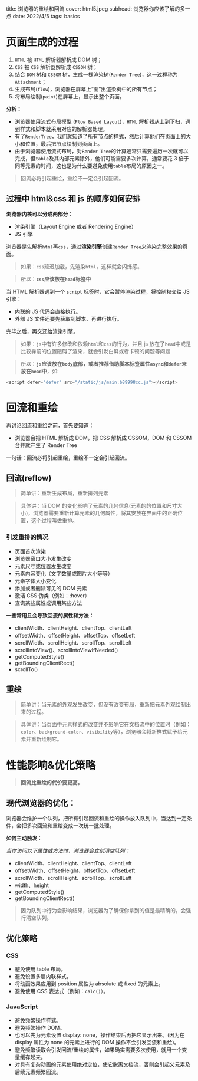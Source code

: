 <describe>
  title: 浏览器的重绘和回流
  cover: html5.jpeg
  subhead: 浏览器你应该了解的多一点
  date: 2022/4/5
  tags: basics
</describe>

# 页面生成的过程

1. `HTML` 被 `HTML` 解析器解析成 DOM 树；
2. `CSS` 被 `CSS` 解析器解析成 `CSSOM` 树；
3. 结合 `DOM` 树和 `CSSOM` 树，生成一棵渲染树(`Render Tree`)，这一过程称为 `Attachment`；
4. 生成布局(`flow`)，浏览器在屏幕上“画”出渲染树中的所有节点；
5. 将布局绘制(`paint`)在屏幕上，显示出整个页面。

**分析：**

- 浏览器使用流式布局模型 (`Flow Based Layout`)，`HTML` 解析器从上到下扫，遇到样式和脚本就采用对应的解析器处理。
- 有了`RenderTree`，我们就知道了所有节点的样式，然后计算他们在页面上的大小和位置，最后把节点绘制到页面上。
- 由于浏览器使用流式布局，对`Render Tree`的计算通常只需要遍历一次就可以完成，但`table`及其内部元素除外，他们可能需要多次计算，通常要花 3 倍于同等元素的时间，这也是为什么要避免使用`table`布局的原因之一。

> 回流必将引起重绘，重绘不一定会引起回流。

## 过程中 html&css 和 js 的顺序如何安排

**浏览器内核可以分成两部分：**

- 渲染引擎（Layout Engine 或者 Rendering Engine）
- JS 引擎

浏览器是先解析`html`再`css`，通过**渲染引擎**创建`Render Tree`来渲染完整效果的页面。

> 如果：`css`延迟加载，先渲染`html`，这样就会闪烁感。

> 所以：**`css`应该放在`head`标签中**

当 HTML 解析器遇到一个 `script` 标签时，它会暂停渲染过程，将控制权交给 JS 引擎：

- 内联的 JS 代码会直接执行。
- 外部 JS 文件还要先获取到脚本、再进行执行。

完毕之后，再交还给渲染引擎。

> 如果：`js`中有许多修改和依赖`html`和`css`的行为，并且 js 放在了`head`中或是比较靠前的位置阻碍了渲染，就会引发白屏或者卡顿的问题等问题

> 所以：**`js`应该放在`body`底部，或者推荐借助脚本标签属性`async`和`defer`来放在`head`中**，如:

```js
<script defer="defer" src="/static/js/main.b89998cc.js"></script>
```

# 回流和重绘

再讨论回流和重绘之前，首先要知道：

- 浏览器会把 HTML 解析成 DOM，把 CSS 解析成 CSSOM，DOM 和 CSSOM 合并就产生了 Render Tree

一句话：回流必将引起重绘，重绘不一定会引起回流。

## 回流(reflow)

> 简单讲：重新生成布局，重新排列元素

> 具体讲：当 DOM 的变化影响了元素的几何信息(元素的的位置和尺寸大小)，浏览器需要重新计算元素的几何属性，将其安放在界面中的正确位置，这个过程叫做重排。

### 引发重排的情况

- 页面首次渲染
- 浏览器窗口大小发生改变
- 元素尺寸或位置发生改变
- 元素内容变化（文字数量或图片大小等等）
- 元素字体大小变化
- 添加或者删除可见的 DOM 元素
- 激活 CSS 伪类（例如：:hover）
- 查询某些属性或调用某些方法

**一些常用且会导致回流的属性和方法：**

- clientWidth、clientHeight、clientTop、clientLeft
- offsetWidth、offsetHeight、offsetTop、offsetLeft
- scrollWidth、scrollHeight、scrollTop、scrollLeft
- scrollIntoView()、scrollIntoViewIfNeeded()
- getComputedStyle()
- getBoundingClientRect()
- scrollTo()

## 重绘

> 简单讲：当元素的外观发生改变，但没有改变布局，重新把元素外观绘制出来的过程。

> 具体讲：当页面中元素样式的改变并不影响它在文档流中的位置时（例如：`color`、`background-color`、`visibility`等），浏览器会将新样式赋予给元素并重新绘制它。

# 性能影响&优化策略

> **回流比重绘的代价要更高。**

## **现代浏览器的优化：**

浏览器会维护一个队列，把所有引起回流和重绘的操作放入队列中，当达到一定条件，会把多次回流和重绘变成一次统一批处理。

**如何主动触发**：

_当你访问以下属性或方法时，浏览器会立刻清空队列：_

- clientWidth、clientHeight、clientTop、clientLeft
- offsetWidth、offsetHeight、offsetTop、offsetLeft
- scrollWidth、scrollHeight、scrollTop、scrollLeft
- width、height
- getComputedStyle()
- getBoundingClientRect()

> 因为队列中行为会影响结果，浏览器为了确保你拿到的值是最精确的，会强行清空队列。

## 优化策略

### CSS

- 避免使用 table 布局。
- 避免设置多层内联样式。
- 将动画效果应用到 position 属性为 absolute 或 fixed 的元素上。
- 避免使用 CSS 表达式（例如：`calc()`）。

### JavaScript

- 避免频繁操作样式。
- 避免频繁操作 DOM。
- 也可以先为元素设置 display: none，操作结束后再把它显示出来。(因为在 display 属性为 none 的元素上进行的 DOM 操作不会引发回流和重绘)。
- 避免频繁读取会引发回流/重绘的属性，如果确实需要多次使用，就用一个变量缓存起来。
- 对具有复杂动画的元素使用绝对定位，使它脱离文档流，否则会引起父元素及后续元素频繁回流。
